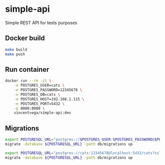 # simple-api

Simple REST API for tests purposes

## Docker build

```bash
make build
make push
```

## Run container

```bash
docker run --rm -it \
    -e POSTGRES_USER=cats \
    -e POSTGRES_PASSWORD=12345678 \
    -e POSTGRES_DB=cats \
    -e POSTGRES_HOST=192.168.1.115 \
    -e POSTGRES_PORT=5432 \
    -p 8080:8080 \
    vincentvega/simple-api:dev
```

## Migrations

```bash
export POSTGRESQL_URL="postgres://$POSTGRES_USER:$POSTGRES_PASSWORD@$POSTGRES_HOST:$POSTGRES_PORT/$POSTGRES_DB?sslmode=disable"
migrate -database ${POSTGRESQL_URL} -path db/migrations up
```

```bash
export POSTGRESQL_URL="postgres://cats:12345678@localhost:5432/cats?sslmode=disable"
migrate -database ${POSTGRESQL_URL} -path db/migrations up
```
